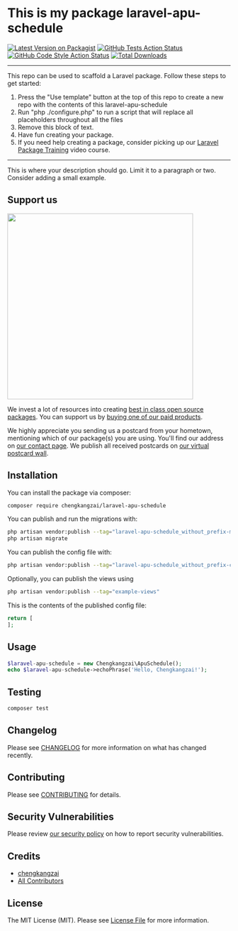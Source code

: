# This is my package laravel-apu-schedule

[![Latest Version on Packagist](https://img.shields.io/packagist/v/chengkangzai/laravel-apu-schedule.svg?style=flat-square)](https://packagist.org/packages/chengkangzai/laravel-apu-schedule)
[![GitHub Tests Action Status](https://img.shields.io/github/workflow/status/chengkangzai/laravel-apu-schedule/run-tests?label=tests)](https://github.com/chengkangzai/laravel-apu-schedule/actions?query=workflow%3Arun-tests+branch%3Amain)
[![GitHub Code Style Action Status](https://img.shields.io/github/workflow/status/chengkangzai/laravel-apu-schedule/Check%20&%20fix%20styling?label=code%20style)](https://github.com/chengkangzai/laravel-apu-schedule/actions?query=workflow%3A"Check+%26+fix+styling"+branch%3Amain)
[![Total Downloads](https://img.shields.io/packagist/dt/chengkangzai/laravel-apu-schedule.svg?style=flat-square)](https://packagist.org/packages/chengkangzai/laravel-apu-schedule)

---
This repo can be used to scaffold a Laravel package. Follow these steps to get started:

1. Press the "Use template" button at the top of this repo to create a new repo with the contents of this laravel-apu-schedule
2. Run "php ./configure.php" to run a script that will replace all placeholders throughout all the files
3. Remove this block of text.
4. Have fun creating your package.
5. If you need help creating a package, consider picking up our <a href="https://laravelpackage.training">Laravel Package Training</a> video course.
---

This is where your description should go. Limit it to a paragraph or two. Consider adding a small example.

## Support us

[<img src="https://github-ads.s3.eu-central-1.amazonaws.com/laravel-apu-schedule.jpg?t=1" width="419px" />](https://spatie.be/github-ad-click/laravel-apu-schedule)

We invest a lot of resources into creating [best in class open source packages](https://spatie.be/open-source). You can support us by [buying one of our paid products](https://spatie.be/open-source/support-us).

We highly appreciate you sending us a postcard from your hometown, mentioning which of our package(s) you are using. You'll find our address on [our contact page](https://spatie.be/about-us). We publish all received postcards on [our virtual postcard wall](https://spatie.be/open-source/postcards).

## Installation

You can install the package via composer:

```bash
composer require chengkangzai/laravel-apu-schedule
```

You can publish and run the migrations with:

```bash
php artisan vendor:publish --tag="laravel-apu-schedule_without_prefix-migrations"
php artisan migrate
```

You can publish the config file with:
```bash
php artisan vendor:publish --tag="laravel-apu-schedule_without_prefix-config"
```

Optionally, you can publish the views using

```bash
php artisan vendor:publish --tag="example-views"
```

This is the contents of the published config file:

```php
return [
];
```

## Usage

```php
$laravel-apu-schedule = new Chengkangzai\ApuSchedule();
echo $laravel-apu-schedule->echoPhrase('Hello, Chengkangzai!');
```

## Testing

```bash
composer test
```

## Changelog

Please see [CHANGELOG](CHANGELOG.md) for more information on what has changed recently.

## Contributing

Please see [CONTRIBUTING](.github/CONTRIBUTING.md) for details.

## Security Vulnerabilities

Please review [our security policy](../../security/policy) on how to report security vulnerabilities.

## Credits

- [chengkangzai](https://github.com/chengkangzai)
- [All Contributors](../../contributors)

## License

The MIT License (MIT). Please see [License File](LICENSE.md) for more information.
